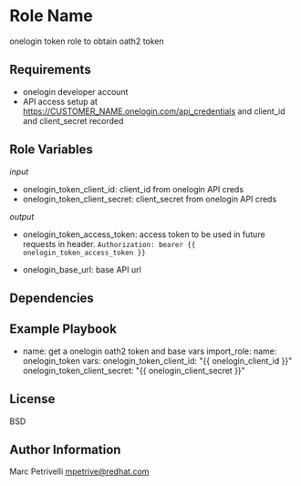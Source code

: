 Role Name
=========

onelogin token role to obtain oath2 token

Requirements
------------

- onelogin developer account
- API access setup at https://CUSTOMER_NAME.onelogin.com/api_credentials and client_id and client_secret recorded

Role Variables
--------------

*input*

- onelogin_token_client_id: client_id from onelogin API creds
- onelogin_token_client_secret: client_secret from onelogin API creds

*output*

- onelogin_token_access_token: access token to be used in future requests in header. `Authorization: bearer {{ onelogin_token_access_token }}`

- onelogin_base_url: base API url

Dependencies
------------



Example Playbook
----------------

- name: get a onelogin oath2 token and base vars
  import_role:
    name: onelogin_token
  vars:
    onelogin_token_client_id: "{{ onelogin_client_id }}"
    onelogin_token_client_secret: "{{ onelogin_client_secret }}"

License
-------

BSD

Author Information
------------------

Marc Petrivelli mpetrive@redhat.com
